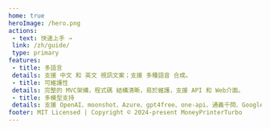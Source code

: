 ```yaml
---
home: true
heroImage: /hero.png
actions:
 - text: 快速上手 →
 link: /zh/guide/
 type: primary
features:
 - title: 多語言
 details: 支援 中文 和 英文 視訊文案；支援 多種語音 合成。
 - title: 可維護性
 details: 完整的 MVC架構，程式碼 結構清晰，易於維護，支援 API 和 Web介面。
 - title: 多模型支持
 details: 支援 OpenAI、moonshot、Azure、gpt4free、one-api、通義千問、Google Gemini、Ollama 等多種模型接入。
footer: MIT Licensed | Copyright © 2024-present MoneyPrinterTurbo
---
```

